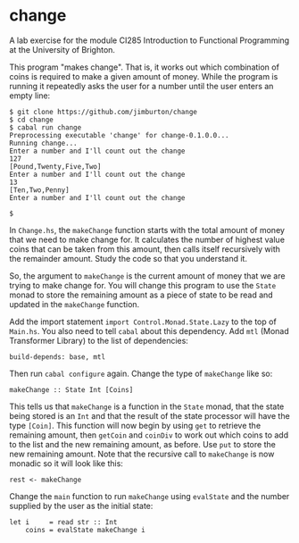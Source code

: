 # change

A lab exercise for the module CI285 Introduction to Functional Programming at
the University of Brighton.

This program "makes change". That is, it works out which combination
of coins is required to make a given amount of money. While the
program is running it repeatedly asks the user for a number until the
user enters an empty line:

```
$ git clone https://github.com/jimburton/change
$ cd change
$ cabal run change
Preprocessing executable 'change' for change-0.1.0.0...
Running change...
Enter a number and I'll count out the change
127
[Pound,Twenty,Five,Two]
Enter a number and I'll count out the change
13
[Ten,Two,Penny]
Enter a number and I'll count out the change

$
```

In `Change.hs`, the `makeChange` function starts with the total amount of money that
we need to make change for. It calculates the number of highest value
coins that can be taken from this amount, then calls itself
recursively with the remainder amount. Study the code so that you
understand it.

So, the argument to `makeChange` is the current amount of money that
we are trying to make change for. You will change this program to use
the `State` monad to store the remaining amount as a piece of state
to be read and updated in the `makeChange` function.

Add the import statement `import Control.Monad.State.Lazy` to the top
of `Main.hs`. You also need to tell `cabal` about this dependency. Add
`mtl` (Monad Transformer Library) to the list of dependencies:

    build-depends: base, mtl
	
Then run `cabal configure` again. Change the type of `makeChange` like so:

    makeChange :: State Int [Coins]

This tells us that `makeChange` is a function in the `State` monad,
that the state being stored is an `Int` and that the result of the
state processor will have the type `[Coin]`. This function will now
begin by using `get` to retrieve the remaining amount, then `getCoin`
and `coinDiv` to work out which coins to add to the list and the new
remaining amount, as before. Use `put` to store the new remaining
amount. Note that the recursive call to `makeChange` is now monadic so
it will look like this:

    rest <- makeChange

Change the `main` function to run `makeChange` using `evalState` and the 
number supplied by the user as the initial state:

    let i     = read str :: Int
	    coins = evalState makeChange i
